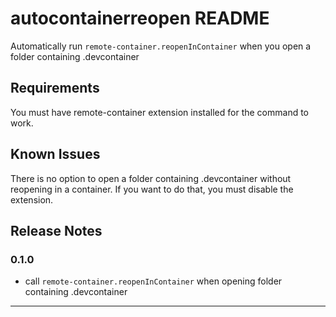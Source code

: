 # autocontainerreopen README

Automatically run `remote-container.reopenInContainer` when you open a folder containing .devcontainer

## Requirements

You must have remote-container extension installed for the command to work.

## Known Issues

There is no option to open a folder containing .devcontainer without reopening in a container. If you want to do that, you must disable the extension.

## Release Notes

### 0.1.0

* call `remote-container.reopenInContainer` when opening folder containing .devcontainer

---
